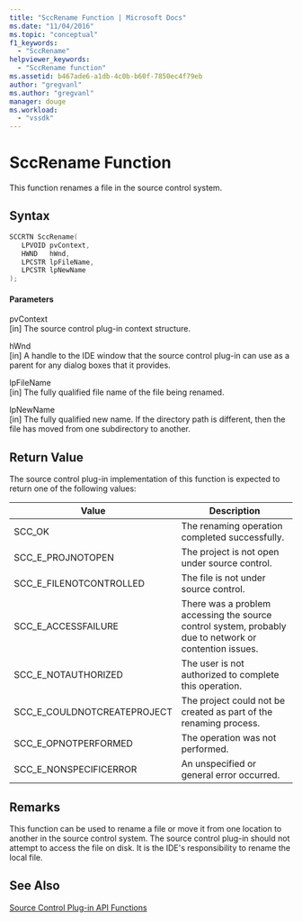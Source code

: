 ```yaml
---
title: "SccRename Function | Microsoft Docs"
ms.date: "11/04/2016"
ms.topic: "conceptual"
f1_keywords: 
  - "SccRename"
helpviewer_keywords: 
  - "SccRename function"
ms.assetid: b467ade6-a1db-4c0b-b60f-7850ec4f79eb
author: "gregvanl"
ms.author: "gregvanl"
manager: douge
ms.workload: 
  - "vssdk"
---
```

# SccRename Function
This function renames a file in the source control system.  
  
## Syntax  
  
```cpp  
SCCRTN SccRename(  
   LPVOID pvContext,  
   HWND   hWnd,  
   LPCSTR lpFileName,  
   LPCSTR lpNewName  
);  
```  
  
#### Parameters  
 pvContext  
 [in] The source control plug-in context structure.  
  
 hWnd  
 [in] A handle to the IDE window that the source control plug-in can use as a parent for any dialog boxes that it provides.  
  
 lpFileName  
 [in] The fully qualified file name of the file being renamed.  
  
 lpNewName  
 [in] The fully qualified new name. If the directory path is different, then the file has moved from one subdirectory to another.  
  
## Return Value  
 The source control plug-in implementation of this function is expected to return one of the following values:  
  
|Value|Description|  
|-----------|-----------------|  
|SCC_OK|The renaming operation completed successfully.|  
|SCC_E_PROJNOTOPEN|The project is not open under source control.|  
|SCC_E_FILENOTCONTROLLED|The file is not under source control.|  
|SCC_E_ACCESSFAILURE|There was a problem accessing the source control system, probably due to network or contention issues.|  
|SCC_E_NOTAUTHORIZED|The user is not authorized to complete this operation.|  
|SCC_E_COULDNOTCREATEPROJECT|The project could not be created as part of the renaming process.|  
|SCC_E_OPNOTPERFORMED|The operation was not performed.|  
|SCC_E_NONSPECIFICERROR|An unspecified or general error occurred.|  
  
## Remarks  
 This function can be used to rename a file or move it from one location to another in the source control system. The source control plug-in should not attempt to access the file on disk. It is the IDE's responsibility to rename the local file.  
  
## See Also  
 [Source Control Plug-in API Functions](../extensibility/source-control-plug-in-api-functions.md)